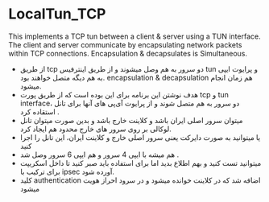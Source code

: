 # LocalTun_TCP
This implements a TCP tun between a client &amp; server using a TUN interface. The client and server communicate by encapsulating network packets within TCP connections. Encapsulation &amp; decapsulates is Simultaneous.

- از طریق tcp دو سرور به هم وصل میشوند و از طریق اینترفیس tun و پرایوت ایپی به هم دیگه متصل خواهند بود. encapsulation & decapsulation هم زمان انجام میشود.
- هدف نوشتن این برنامه برای این بوده است که از طریق پورت tcp و tun interface،‌ دو سرور به هم متصل شوند و از پرایوت آی‌پی های آنها برای تانل استقاده کرد .
- میتوان سرور اصلی ایران باشد و کلاینت خارج باشد و بدین صورت میتوان تانل لوکالی بر روی سرور های خارج محدود هم ایجاد کرد.
- یا میتوانید به صورت دایرکت یعنی سرور اصلی خارج و کلاینت ایران، این تانل را اجرا کنید
- هم میشه با ایپی 4 سرور و هم ایپی 6 سرور وصل شد .
- میتوانید تست کنید و بهم اطلاع بدید اما برای استفاده باید صبر کنید تا داخل اسکریپت برای ترکیب با ipsec آورده شود.
- کلید authentication اضافه شد که در کلاینت خوانده میشود و در سرود احراز هویت میشود
